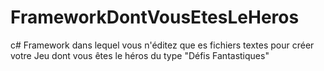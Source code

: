 # FrameworkDontVousEtesLeHeros
c# Framework dans lequel vous n'éditez que es fichiers textes pour créer votre Jeu dont vous êtes le héros du type "Défis Fantastiques"
